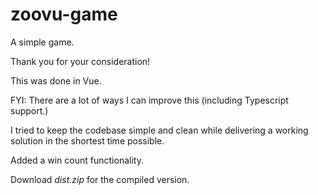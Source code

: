 # zoovu-game

A simple game.

Thank you for your consideration!

This was done in Vue.

FYI: There are a lot of ways I can improve this (including Typescript support.)

I tried to keep the codebase simple and clean while delivering a working solution in the shortest time possible.

Added a win count functionality.

Download *dist.zip* for the compiled version.